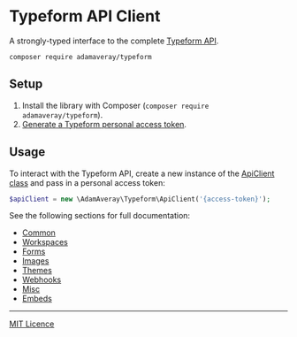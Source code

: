# Typeform API Client

A strongly-typed interface to the complete [Typeform API](https://www.typeform.com/developers/get-started/).

```
composer require adamaveray/typeform
```

## Setup

1. Install the library with Composer (`composer require adamaveray/typeform`).
2. [Generate a Typeform personal access token](https://www.typeform.com/developers/get-started/personal-access-token/).

## Usage

To interact with the Typeform API, create a new instance of the [ApiClient class](src/ApiClient.php) and pass in a personal access token:

```php
$apiClient = new \AdamAveray\Typeform\ApiClient('{access-token}');
```

See the following sections for full documentation:

- [Common](docs/Common.md)
- [Workspaces](docs/Workspaces.md)
- [Forms](docs/Forms.md)
- [Images](docs/Images.md)
- [Themes](docs/Themes.md)
- [Webhooks](docs/Webhooks.md)
- [Misc](docs/Misc.md)
- [Embeds](docs/Embeds.md)

---

[MIT Licence](LICENCE)

